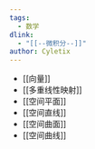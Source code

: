 ```yaml
---
tags:
  - 数学
dlink:
  - "[[--微积分--]]"
author: Cyletix
---
```

- [[向量]]
- [[多重线性映射]]
- [[空间平面]]
- [[空间直线]]
- [[空间曲面]]
- [[空间曲线]]